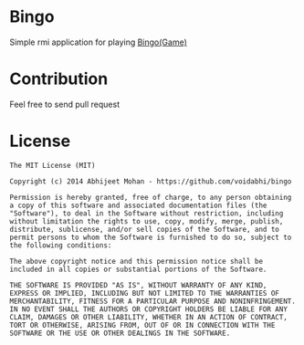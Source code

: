 Bingo
=====

Simple rmi application for playing [Bingo(Game)](http://en.wikipedia.org/wiki/Bingo_(U.S.))

Contribution
=============

Feel free to send pull request

License
==========================
```
The MIT License (MIT)

Copyright (c) 2014 Abhijeet Mohan - https://github.com/voidabhi/bingo

Permission is hereby granted, free of charge, to any person obtaining a copy of this software and associated documentation files (the "Software"), to deal in the Software without restriction, including without limitation the rights to use, copy, modify, merge, publish, distribute, sublicense, and/or sell copies of the Software, and to permit persons to whom the Software is furnished to do so, subject to the following conditions:

The above copyright notice and this permission notice shall be included in all copies or substantial portions of the Software.

THE SOFTWARE IS PROVIDED "AS IS", WITHOUT WARRANTY OF ANY KIND, EXPRESS OR IMPLIED, INCLUDING BUT NOT LIMITED TO THE WARRANTIES OF MERCHANTABILITY, FITNESS FOR A PARTICULAR PURPOSE AND NONINFRINGEMENT. IN NO EVENT SHALL THE AUTHORS OR COPYRIGHT HOLDERS BE LIABLE FOR ANY CLAIM, DAMAGES OR OTHER LIABILITY, WHETHER IN AN ACTION OF CONTRACT, TORT OR OTHERWISE, ARISING FROM, OUT OF OR IN CONNECTION WITH THE SOFTWARE OR THE USE OR OTHER DEALINGS IN THE SOFTWARE.
```
